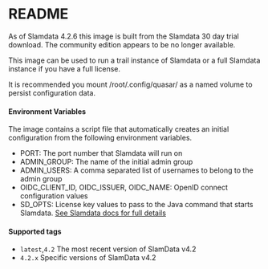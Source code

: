 # README #

As of Slamdata 4.2.6 this image is built from the Slamdata 30 day trial download. 
The community edition appears to be no longer available.

This image can be used to run a trail instance of Slamdata or a full Slamdata instance if you have a full license. 

It is recommended you mount /root/.config/quasar/ as a named volume to persist configuration data.


#### Environment Variables ####

The image contains a script file that automatically creates an initial configuration from the following environment variables.

 - PORT: The port number that Slamdata will run on
 - ADMIN_GROUP: The name of the initial admin group
 - ADMIN_USERS: A comma separated list of usernames to belong to the admin group
 - OIDC_CLIENT_ID, OIDC_ISSUER, OIDC_NAME: OpenID connect configuration values
 - SD_OPTS: License key values to pass to the Java command that starts Slamdata. [See Slamdata docs for full details](http://docs.slamdata.com/en/latest/administration-guide.html)
 
#### Supported tags ####

* `latest`,`4.2` The most recent version of SlamData v4.2
* `4.2.x` Specific versions of SlamData v4.2